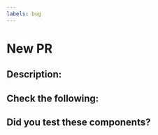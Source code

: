 ```yaml
---
labels: bug
---
```

# New PR

## Description:


## Check the following:

## Did you test these components?
